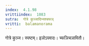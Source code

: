 ```yaml
---
index:  4.1.98
vrittiindex:  1083
sutra:  गोत्रे कुञ्जादिभ्यश्चफञ्
vritti:  balamanorama 
---
```


गोत्रे कुञ्ज। स्पष्टम्। इञोऽपवादः। च्फञिचञावितौ।

